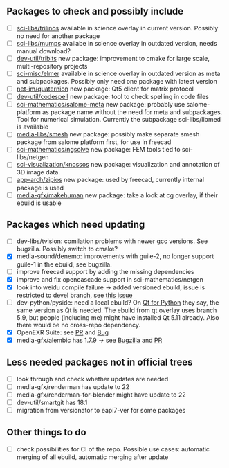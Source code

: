## Packages to check and possibly include

- [ ] [sci-libs/trilinos](https://github.com/trilinos/Trilinos) available in science overlay in current version. Possibly no need for another package
- [ ] [sci-libs/mumps](http://mumps.enseeiht.fr) availabe in science overlay in outdated version, needs manual download?
- [ ] [dev-util/tribits](https://github.com/TriBITSPub/TriBITS) new package: improvement to cmake for large scale, multi-repository projects
- [ ] [sci-misc/elmer](https://github.com/ElmerCSC/elmerfem) available in science overlay in outdated version as meta and subpackages. Possibly only need one package with latest version
- [ ] [net-im/quaternion](https://github.com/QMatrixClient/Quaternion) new package: Qt5 client for matrix protocol
- [ ] [dev-util/codespell](https://github.com/codespell-project/codespell) new package: tool to check spelling in code files
- [ ] [sci-mathematics/salome-meta](https://salome-platform.org/) new package: probably use salome-platform as package name without the need for meta and subpackages. Tool for numerical simulation. Currently the subpackage sci-libs/libmed is available
- [ ] [media-libs/smesh](https://salome-platform.org/) new package: possibly make separate smesh package from salome platform first, for use in freecad
- [ ] [sci-mathematics/ngsolve](https://github.com/NGSolve/ngsolve) new package: FEM tools tied to sci-libs/netgen
- [ ] [sci-visualization/knossos](https://github.com/knossos-project/knossos) new package: visualization and annotation of 3D image data.
- [ ] [app-arch/zipios](https://github.com/Zipios/Zipios) new package: used by freecad, currently internal package is used
- [ ] [media-gfx/makehuman](https://github.com/makehumancommunity/makehuman) new package: take a look at cg overlay, if their ebuild is usable

## Packages which need updating

- [ ] dev-libs/tvision: comilation problems with newer gcc versions. See bugzilla. Possibly switch to cmake?
- [x] media-sound/denemo: improvements with guile-2, no longer support guile-1 in the ebuild, see bugzilla.
- [ ] improve freecad support by adding the missing dependencies
- [x] improve and fix opencascade support in sci-mathematics/netgen
- [x] look into weidu compile failure -> added versioned ebuild, issue is restricted to devel branch, see [this issue](https://github.com/WeiDUorg/weidu/issues/127)
- [ ] dev-python/pyside: need a local ebuild? On [Qt for Python](http://wiki.qt.io/Qt_for_Python/GettingStarted/X11) they say, the same version as Qt is needed. The ebuild from qt overlay uses branch 5.9, but people (including me) might have installed Qt 5.11 already. Also there would be no cross-repo dependency.
- [x] OpenEXR Suite: see [PR](https://github.com/gentoo/gentoo/pull/10030) and [Bug](https://bugs.gentoo.org/639998)
- [x] media-gfx/alembic has 1.7.9 -> see [Bugzilla](https://bugs.gentoo.org/667230) and [PR](https://github.com/gentoo/gentoo/pull/10003)

## Less needed packages not in official trees
- [ ] look through and check whether updates are needed
- [ ] media-gfx/renderman has update to 22
- [ ] media-gfx/renderman-for-blender might have update to 22
- [ ] dev-util/smartgit has 18.1
- [ ] migration from versionator to eapi7-ver for some packages

## Other things to do
- [ ] check possibilities for CI of the repo. Possible use cases: automatic merging of all ebuild, automatic merging after update
